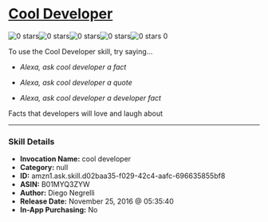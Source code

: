 # [Cool Developer](http://alexa.amazon.com/#skills/amzn1.ask.skill.d02baa35-f029-42c4-aafc-696635855bf8)
![0 stars](../../images/ic_star_border_black_18dp_1x.png)![0 stars](../../images/ic_star_border_black_18dp_1x.png)![0 stars](../../images/ic_star_border_black_18dp_1x.png)![0 stars](../../images/ic_star_border_black_18dp_1x.png)![0 stars](../../images/ic_star_border_black_18dp_1x.png) 0

To use the Cool Developer skill, try saying...

* *Alexa, ask cool developer a fact*

* *Alexa, ask cool developer a quote*

* *Alexa, ask cool developer a developer fact*

Facts that developers will love and laugh about

***

### Skill Details

* **Invocation Name:** cool developer
* **Category:** null
* **ID:** amzn1.ask.skill.d02baa35-f029-42c4-aafc-696635855bf8
* **ASIN:** B01MYQ3ZYW
* **Author:** Diego Negrelli
* **Release Date:** November 25, 2016 @ 05:35:40
* **In-App Purchasing:** No
